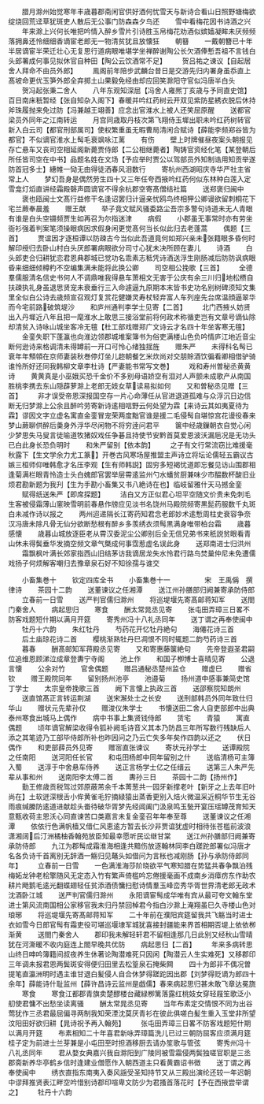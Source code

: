 <!-- { "loadSidebar": true } -->
　　腊月滁州始觉寒年丰歳暮郡斋闲官供好酒何忧雪天与新诗合看山日照野塘梅欲绽烧回荒迳草犹斑吏人散后无公事门防森森夕鸟还
　　雪中看梅花因书诗酒之兴
　　年来滁上兴何长唯把吟情入醉乡雪片引诗胜玉帛梅花劝酒似嫔嫱凝眸未厌频频落拥鼻还怜细细香谪宦老郎无一物清贫犹且放懐狂
　　朝簮
　　一戴朝簪已十年半居谪宦半荣迁壮心无复思行道病眼唯堪学坐禅醉谢陶公长欠酒俸慙吾祖不言钱白头郎署成何事见拟休官自种田【陶公云饮酒常不足】
　　贺吕祐之谏议【自起居舍人拜命不由员外郎】
　　鳯阁前年陪步武麟台昔日是交游先归内署身虽忝直上髙坡命更优玉笋外郎全弃掷土山果毅免经由却应回笑滁阳守官似冯唐半白头
　　贺冯起张秉二舍人
　　八年东观知深屈【冯舍人雍熈丁亥歳与予同直史馆】百日南床秖暂经【张自知杂入阁下】春暖并吟红药树云开双见紫防星綉衣脱后休持斧珠履抛来免过防【冯兼越王翊善】应念出官淮水上被人还笑屈原醒
　　送都官梁员外同年之江南转运
　　月宫同歳取丹枝次第飞翔侍玉墀出职未吟红药树转官新入白云司【都官刑部属司】使权繁重虽无暇曹局清闲合赋诗【薛能李频郑谷皆为都官】不似谪官淮水上髩毛衰飒咏江蓠
　　有伤
　　壁上时牌催昼夜案头朝报见存亡悬车又丧司空相延阁新薨贾侍郎【二公相继薨者】陶铸官资经化笔【某登朝后所任皆司空在中书】品题名姓在文场【予应举时贾公以驾部员外知制诰用知贡举遂防首冠多士】繐帷一恸无由得徒洒春风泪数行
　　寄杭州西湖昭庆寺华严社主省常上人
　　梦幻吾身是偶然劳生四十又三年任夸西掖吟红药何似东林种白莲入定雪龛灯熖直讲经霜殿磬声圆谪官不得余杭郡空寄髙僧结社篇
　　送郑褒归闽中
　　褒也瓯闽士文髙行益修干名逢诏罢归计逼亲忧鸥鸟终相狎公卿谩欲留刺桐花下宅兰蕨奉晨羞
　　赠王献
　　举子竟文赋风骚委路尘吾宗多警句诗道未无人青眼有谁是白头空镊频贾生如再召为尔指迷津
　　病假
　　小郡虽无事常时亦有劳坐衙衫强着判案笔须操眼病因求假身闲更觉髙何当长似此归去老蓬蒿
　　偶题【三首】
　　贾谊因才逐桓谭以防疎古今当似此吾道竟何如郑兴亲未张籍眼多昏何时解印绶归去卧山村白头厌郎署病眼欲分司寸心犹未决所顾在妻儿
　　诗酒
　　白头郎吏合归耕犹恋君恩典郡城已觉功名乖素志秪凭诗酒送浮生刚肠减后防防讽病眼昏来细细倾樽杓不空编集满未能将此换公卿
　　司空相公挽歌【三首】
　　全德羣儒服清名信史书何人不调鼎唯我得悬车萧相文无害于公庆有余三川归地松槚自扶疎执礼身虽退思贤宠未衰垂行三入命遽逼九原期本末皆书史功名别树碑须知文集里全似白公诗去歳频宣召观灯复赏花健嫌灵寿杖轻弃富人车列座先台席温顔逼翠华而今宅前路破筑堤沙
　　和庐州通判李学士见寄【二首】
　　北门西掖乆妨贤出入丹墀近八年且把一麾淮水上敢思三接浴堂前将何政术称循吏岂有文章号谪仙除却清贫入诗咏山城坐客冷无氊【杜工部戏赠郑广文诗云才名四十年坐客寒无氊】
　　金銮失职下蓬瀛也向淮边领郡城堆案簿书为俗吏满楼山色负吟情庐江地近音尘断何逊诗来格调清未得罇前一开口可怜心绪独揺旌
　　赠朱严
　　未得科名髩已衰年年顦顇在京师妻装秋巻停灯坐儿趂朝餐乞米炊尚对交朋賖酒饮徧看卿相借驴骑谁怜所好还同我韩柳文章李杜诗【严妻能书常写文巻】
　　戏和寿州曽秘丞黄黄诗
　　黄黄真是小巫娥买恐千金价不多别母语娇空有泪对人声颤未成歌产从南国胜桃李携去东山隠薜萝滁上老郎无妓女草读易拟如何
　　又和曽秘丞见赠【三首】
　　非才误受帝恩深报国空存一片心命薄任从官进退道孤难与众浮沉日边信断无归梦滁上公余且醉吟劳寄新诗逺相唁野云何处望为霖【来诗云其如夷夏待为霖】谬因文字立虚名寓直金銮冒宠荣两度黜官谁是援二毛侵髩自堪惊宫花谩役春来梦山蕨聊供醉后羮身外浮华尽闲物不将穷逹问君平
　　箧中经歳鏁朝衣自觉心闲少梦思失马叟言徒喻道牧猪奴戏任争碁且持使节安黔首莫爱恩波沃漏巵况是无功头已白此身长恐负明时
　　和朱严留别【依本韵】
　　之子有文行常流窃比难援毫秋露下【生文学余力尤工篆】开巻古风寒场屋推盟主声诗立将坛论儒轻五霸议古嫉三桓师仰唯韩愈才名压李观【生有师韩説】固穷多短褐忧道即忘餐见访山围郡相逢菊满栏眼青怜造士头白媿郎官罢举层霄逺监州勺水蟠贫厨兼味少市醖数杯酸旧业烦君勘新题为我刋【生为手勘小畜集又书八絶诗在也】临岐留雅什天马撼金銮
　　赋得纸送朱严【即席探题】
　　洁白又方正似君心坦平空随文价贵未免刺毛生客被侵霜薄山窻映雪明前春悬作牓应见淡书名饶州马殿院频寄黒髭药服数千丸斑白未减作诗以报之
　　两州迢递隔长江寄药知君念老郎妙术逺慙周柱史衰容争奈汉冯唐未除凡骨无仙分欲断愁根有醉乡多羡绣衣须髩黒满身唯带柏台霜
　　歳暮感懐
　　歳暮山城放逐臣老从霄汉委泥尘公卿别后全无信兄弟书来秖説贫眼看青山休未得鬓垂华发摘空频文章气槩成何事霑惹虚名误此身
　　送郑南进士归洪州
　　霜飘枫叶满长郊家指西山旧结茅访我谪居龙失水怜君行路鸟焚巢仲尼未免遭儒戏扬子何烦解客嘲归去豫章泉石好不知徐孺与谁交








　　小畜集巻十
　　钦定四库全书
　　小畜集巻十一　　　　　宋　王禹偁　撰律诗
　　茶园十二韵
　　送董谏议之任湘潭
　　送江州孙膳部归阙兼寄承防侍郎
　　立春前一日雪
　　送严判官儒归滁州
　　将巡堤堰先寄髙邮蒋知军
　　送閤门秦舍人
　　病起思归
　　寒食
　　酬太常晁丞见寄
　　张屯田弄璋三日畧不防客戏题短什期以满月开筵
　　寄秀州冯十八礼丞同年
　　送丁谓之再奉使闽中
　　牡丹十六韵
　　朱红牡丹
　　芍药花开忆牡丹絶句
　　海僊花诗三首
　　后土庙琼花诗二首
　　樱桃渐熟牡丹巳凋恨不同时辄题二韵芍药诗三首
　　暮春
　　酬髙邮知军蒋殿丞见寄
　　又和寄惠藤箧絶句
　　先帝登遐圣君嗣位追维恩顾涕泣成章登夀宁寺阁
　　池上作
　　和国子栁博士喜晴见寄
　　公退言懐
　　公余对竹
　　官舍偶题
　　赠吕通秘丞楚州监仓
　　赠虚巳
　　赠省钦
　　赠王殿院同年
　　留别扬州池亭
　　池邉菊
　　扬州道中感事兼简史馆丁学士
　　太宗皇帝挽歌三首
　　阙下言懐上执政三首
　　送邵察院知朗州
　　送直馆髙正言转运荆湖
　　送宋澥处士之长安
　　送刑部韩员外同年致仕归华山
　　赠状元先辈孙仅
　　赠浚仪朱学士
　　书懐送田二舍人自吏部郎中出典泰州寒食出城马上偶作
　　病中书事上集贤钱侍郎
　　赁宅
　　青猿
　　寓直偶题
　　顷年谪官解梁收得令狐补阙毛诗音义其本乃防昌三年所写数行残缺后人添之其笔迹乃工部毕侍郎所补也昨因问之乃云亡失多年矣作四韵以还之
　　伏日偶作
　　和吏部薛员外见寄
　　赠宻直张谏议
　　寄状元孙学士
　　送谭殿院之任南阳
　　送河阳任长官
　　和屯田杨郎中同年留别之什
　　送临清杨可主簿入蜀
　　送淳于中舍悬车侍养
　　送正言杨学士亿之任缙云
　　送第三人朱严先辈从事和州
　　送南阳李太傅二首
　　夀孙三日
　　茶园十二韵【扬州作】
　　勤王修歳贡税驾过郊原蔽芾余千本菁葱共一园牙新撑老叶【新牙之上去年旧叶尚在】土软迸深根舌小侔黄雀毛狞摘緑猿出蒸香更别入焙火微温采近桐华节生无谷雨痕缄縢防逺道进献趁头畨待破华胥梦先经阊阖门汲泉鸣玉甃开宴压瑶罇茂育知天意甄收荷主恩沃心同直谏苦口类嘉言未复金銮召年年奉至尊
　　送董谏议之任湘潭
　　依依行色满帆樯又借仁风恵逺方暂去长沙非贾谊犹虚时相待张苍槛前波浪潇湘阔后汀洲橘柚香翰苑放臣知最幸愿听民讼继甘棠
　　送江州孙膳部归阙兼寄承防侍郎
　　九江为郡髩成霜淮海相逢共黯伤放逐翰林同李白蹉跎郎署似冯唐才名各负诗千首离别无辞酒一觞归见鼇头如借问为言枨也减刚肠【孙与承防侍郎同年】
　　立春前一日雪
　　一色满淮海莎阶晓欲平气寒知腊在势猛共春争飘泊残梅妬龙钟老桧擎随风无定态入竹有繁声倚槛吟忘倦援毫画不成南乡消瘴疠东作助农耕片飏鹅毛逺光翻蝶翅轻任贫添酒债慵扫慰诗情羣玉峰峦秀华胥世界清老郎无政术沈酒卧江城
　　送严判官儒归滁州
　　永阳谪宦髩成华唯有宾从最可夸文翰东堂进士第风流南国相公家移官我未归丹禁回棹君今指白沙滁上淹翔虽巳久寺楼山色对琅琊
　　将巡堤堰先寄髙邮蒋知军
　　二十年前在濮阳宾筵留我共飞觞当时进士衣如雪今日郎官髩有霜吏役可堪巡堰埭军城犹喜接封疆能来界首相期否堤上依依栁渐黄
　　送閤门秦舍人
　　郡印我未解轻轩君不留相逢那几日此别又经秋山雪晴犹在河澌暖不收内庭连上閤早晚共优防
　　病起思归【二首】
　　年来多病转思山终日呻吟簿籍间叔夜养生休著论陶潜难死只因闲【陶潜云人生实难死】又移郡印三年调未报君恩两鬓斑安得便归田里去松篁泉石掩柴闗
　　四十为郎非不偶况曽提笔直瀛洲明时遇主谁甘退白髪侵人自合休梦得蹉跎因出郡【刘梦得贬谪为郎四十余年】薛能诗什耻监州【薛许昌诗云监州是戯儒】春来病起思归甚未敢飞章达冕旒
　　寒食
　　寒食江都郡青旗卖楚醪楼台藏緑栁篱落露红桃妓女穿轻屐笙歌泛小舠使君慵不出愁坐读离骚
　　酬太常晁丞见寄
　　当年布素定交情恨不同为出谷莺犹作三丞君最屈偏寻两制我知荣湮沈莫厌青衫在彼此俱嗟白髪生重入玉堂非所望汶阳田好欲归耕【晁诗祝予再入翰苑】
　　张屯田弄璋三日畧不防客戏题短什期以满月开筵
　　布素相知二十年喜君新咏弄璋篇洗儿已过三朝防屈客应须满月筵桂子定为前进士兰芽兼是小屯田至时担酒移厨去请办笙歌与管弦
　　寄秀州冯十八礼丞同年
　　君从婺女典嘉兴我自滁阳到广陵同被雪霜侵两鬓独嗟官职是三丞郡斋新养华亭鹤乡信时逢建业僧愿作入朝西道主只看黄霸诏书徴
　　送丁谓之再奉使闽中
　　绣衣直指东南夷入奏风謡受圣知持节又从三殿出演纶还较一年迟朝中谬拜推贤表江畔空吟惜别诗郡印喧卑文防少为君搔首落花时【予在西掖尝举谓之】
　　牡丹十六韵
